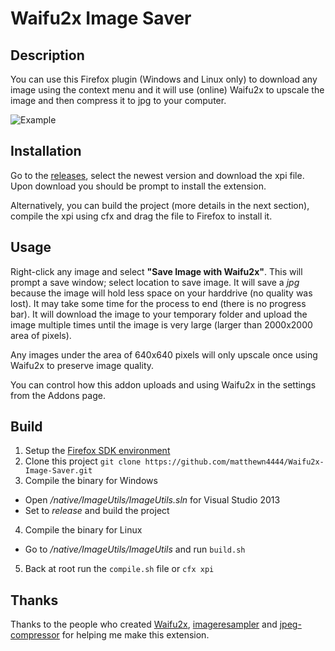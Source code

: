 # Waifu2x Image Saver

## Description

You can use this Firefox plugin (Windows and Linux only) to download any image
using the context menu and it will use (online) Waifu2x to upscale the
image and then compress it to jpg to your computer.

![Example](https://i.imgur.com/9kudkd2.jpg)

## Installation

Go to the [releases](https://github.com/matthewn4444/Waifu2x-Image-Saver/releases),
select the newest version and download the xpi file. Upon download you should be
prompt to install the extension.

Alternatively, you can build the project (more details in the next section), compile
the xpi using cfx and drag the file to Firefox to install it.

## Usage

Right-click any image and select **"Save Image with Waifu2x"**. This will prompt
a save window; select location to save image. It will save a *jpg* because the image
will hold less space on your harddrive (no quality was lost). It may take some
time for the process to end (there is no progress bar). It will download the image
to your temporary folder and upload the image multiple times until the image is
very large (larger than 2000x2000 area of pixels).

Any images under the area of 640x640 pixels will only upscale once using Waifu2x
to preserve image quality.

You can control how this addon uploads and using Waifu2x in the settings from the
Addons page.

## Build
1. Setup the [Firefox SDK environment](https://developer.mozilla.org/en-US/Add-ons/SDK/Tutorials/Installation)
2. Clone this project `git clone https://github.com/matthewn4444/Waifu2x-Image-Saver.git`
3. Compile the binary for Windows
  * Open */native/ImageUtils/ImageUtils.sln* for Visual Studio 2013
  * Set to *release* and build the project
4. Compile the binary for Linux
  * Go to */native/ImageUtils/ImageUtils* and run `build.sh`
5. Back at root run the `compile.sh` file or `cfx xpi`

## Thanks

Thanks to the people who created [Waifu2x](https://github.com/nagadomi/waifu2x),
[imageresampler](https://code.google.com/p/imageresampler/) and
[jpeg-compressor](https://code.google.com/p/jpeg-compressor/) for helping me
make this extension.